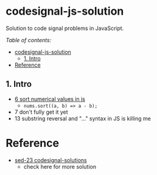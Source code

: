 # codesignal-js-solution

Solution to code signal problems in JavaScript.

*Table of contents:*
- [codesignal-js-solution](#codesignal-js-solution)
  - [1. Intro](#1-intro)
- [Reference](#reference)



## 1. Intro

- [6 sort numerical values in js](./intro/06-makeArrayConsecutive2/6.js)
  - `nums.sort((a, b) => a - b);`
- 7 don't fully get it yet
- 13 substring reversal and "..." syntax in JS is killing me




# Reference
- [sed-23 codesignal-solutions](https://github.com/sed-23/codesignal-solutions/tree/main)
  - check here for more solution
  